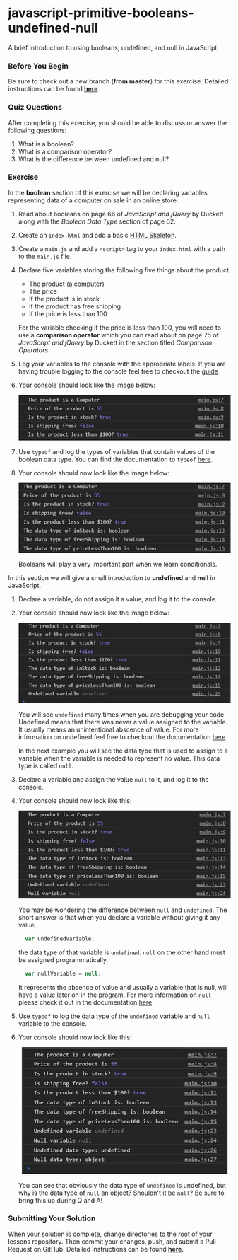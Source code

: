 # javascript-primitive-booleans-undefined-null

A brief introduction to using booleans, undefined, and null in JavaScript.

### Before You Begin

Be sure to check out a new branch (**from master**) for this exercise. Detailed instructions can be found [**here**](../../guides/before-each-exercise.md).


### Quiz Questions
After completing this exercise, you should be able to discuss or answer the following questions:

1. What is a boolean?
1. What is a comparison operator?
1. What is the difference between undefined and null?

### Exercise

In the **boolean** section of this exercise we will be declaring variables representing data of a computer on sale in an online store.

1. Read about booleans on page 66 of _JavaScript and jQuery_ by Duckett along with the _Boolean Data Type_ section of page 62.

1. Create an `index.html` and add a basic [HTML Skeleton](../html-skeleton/README.md).

1. Create a `main.js` and add a `<script>` tag to your `index.html` with a path to the `main.js` file.

1. Declare five variables storing the following five things about the product.
    - The product (a computer)
    - The price
    - If the product is in stock
    - If the product has free shipping
    - If the price is less than 100

    For the variable checking if the price is less than 100, you will need to use a **comparison operator** which you can read about on page 75 of _JavaScript and jQuery_ by Duckett in the section titled _Comparison Operators_.


1. Log your variables to the console with the appropriate labels.  If you are having trouble logging to the console feel free to checkout the [guide](../guides/logging-to-the-console.md)


1. Your console should look like the image below:
    <p align="center">
      <img src="images/pdt-booleans-01.JPG" alt="js-pdt-booleans">
    </p>

1. Use `typeof` and log the types of variables that contain values of the boolean data type. You can find the documentation to `typeof` [here](https://developer.mozilla.org/en-US/docs/Web/JavaScript/Reference/Operators/typeof).

1. Your console should now look like the image below:
    <p align="center">
      <img src="images/pdt-booleans-02.JPG" alt="js-pdt-booleans">
    </p>

    Booleans will play a very important part when we learn conditionals.

In this section we will give a small introduction to **undefined** and **null** in JavaScript.

1. Declare a variable, do not assign it a value, and log it to the console.

1. Your console should now look like the image below:
    <p align="center">
      <img src="images/pdt-booleans-03.JPG" alt="js-pdt-booleans">
    </p>

    You will see `undefined` many times when you are debugging your code.  Undefined means that there was never a value assigned to the variable.  It usually means an unintentional abscence of value.  For more information on undefined feel free to checkout the documentation [here](https://developer.mozilla.org/en-US/docs/Web/JavaScript/Reference/Global_Objects/undefined)

    In the next example you will see the data type that is used to assign to a variable when the variable is needed to represent no value.  This data type is called `null`.

1. Declare a variable and assign the value `null` to it, and log it to the console.

1. Your console should now look like this:
    <p align="center">
      <img src="images/pdt-booleans-04.JPG" alt="js-pdt-booleans">
    </p>

    You may be wondering the difference between `null` and `undefined`.  The short answer is that when you declare a variable without giving it any value,
    ```javascript
      var undefinedVariable;
    ```
    the data type of that variable is `undefined`.  `null` on the other hand must be assigned programmatically.
    ```javascript
      var nullVariable = null;
    ```
    It represents the absence of value and usually a variable that is null, will have a value later on in the program.  For more information on `null` please check it out in the documentation [here](https://developer.mozilla.org/en-US/docs/Web/JavaScript/Reference/Global_Objects/null)


1. Use `typeof` to log the data type of the `undefined` variable and `null` variable to the console.

1.  Your console should now look like this:
    <p align="center">
      <img src="images/pdt-booleans-solution.JPG" alt="js-pdt-booleans-solution">
    </p>

    You can see that obviously the data type of `undefined` is undefined, but why is the data type of `null` an object?  Shouldn't it be `null`?  Be sure to bring this up during Q and A!

### Submitting Your Solution

When your solution is complete, change directories to the root of your lessons repository. Then commit your changes, push, and submit a Pull Request on GitHub. Detailed instructions can be found [**here**](../../guides/after-each-exercise.md).
